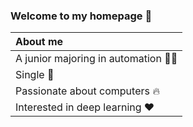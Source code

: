 ### Welcome to my homepage 🤝

| About me                           |
| :--------------------------------- |
| A junior majoring in automation 👨‍🎓 |
| Single 🐶                           |
| Passionate about computers 🔥       |
| Interested in deep learning ❤️      |
